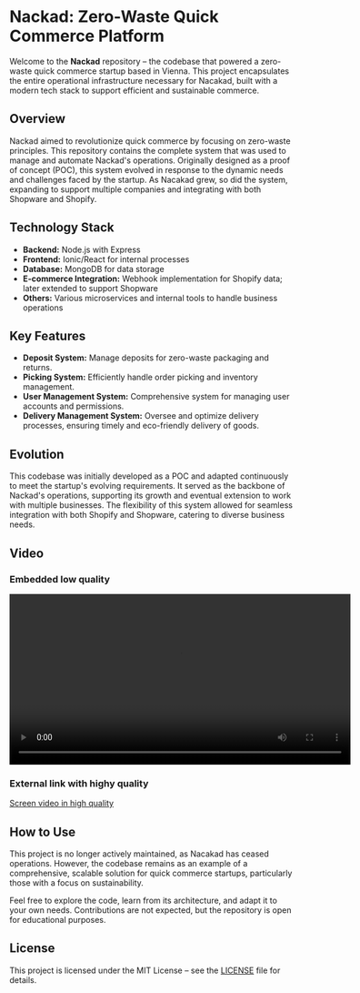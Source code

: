 # Nackad: Zero-Waste Quick Commerce Platform

Welcome to the **Nackad** repository – the codebase that powered a zero-waste quick commerce startup based in Vienna. This project encapsulates the entire operational infrastructure necessary for Nacakad, built with a modern tech stack to support efficient and sustainable commerce.

## Overview

Nackad aimed to revolutionize quick commerce by focusing on zero-waste principles. This repository contains the complete system that was used to manage and automate Nackad's operations. Originally designed as a proof of concept (POC), this system evolved in response to the dynamic needs and challenges faced by the startup. As Nacakad grew, so did the system, expanding to support multiple companies and integrating with both Shopware and Shopify.

## Technology Stack

- **Backend:** Node.js with Express
- **Frontend:** Ionic/React for internal processes
- **Database:** MongoDB for data storage
- **E-commerce Integration:** Webhook implementation for Shopify data; later extended to support Shopware
- **Others:** Various microservices and internal tools to handle business operations

## Key Features

- **Deposit System:** Manage deposits for zero-waste packaging and returns.
- **Picking System:** Efficiently handle order picking and inventory management.
- **User Management System:** Comprehensive system for managing user accounts and permissions.
- **Delivery Management System:** Oversee and optimize delivery processes, ensuring timely and eco-friendly delivery of goods.

## Evolution

This codebase was initially developed as a POC and adapted continuously to meet the startup's evolving requirements. It served as the backbone of Nackad's operations, supporting its growth and eventual extension to work with multiple businesses. The flexibility of this system allowed for seamless integration with both Shopify and Shopware, catering to diverse business needs.

## Video

### Embedded low quality

<video width="600" controls>
  <source src="screen-record.mp4" type="video/mp4">
  Dein Browser unterstützt dieses Videoformat nicht.
</video>

### External link with highy quality

<a href="https://photos.app.goo.gl/arRdVP6aZ5rZLxDY9" target="_blank">Screen video in high quality</a>



## How to Use

This project is no longer actively maintained, as Nacakad has ceased operations. However, the codebase remains as an example of a comprehensive, scalable solution for quick commerce startups, particularly those with a focus on sustainability.

Feel free to explore the code, learn from its architecture, and adapt it to your own needs. Contributions are not expected, but the repository is open for educational purposes.


## License

This project is licensed under the MIT License – see the [LICENSE](./LICENSE) file for details.
